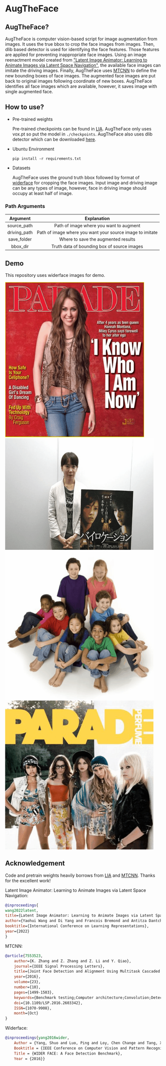 # AugTheFace

## AugTheFace?

AugTheFace is computer vision-based script for image augmentation from images. It uses the true bbox to crop the face images from images. Then, dlib based detector is used for identifying the face features. Those features are applied for preventing inappropriate face images. Using an image reenactment model created from ["Latent Image Animator: Learning to Animate Images via Latent Space Navigation"](https://openreview.net/pdf?id=7r6kDq0mK_), the available face images can imitate the driving images. Finally, AugTheFace uses [MTCNN](https://arxiv.org/ftp/arxiv/papers/1604/1604.02878.pdf) to define the new bounding boxes of face images. The augmented face images are put back to original images following coordinate of new boxes. AugTheFace identifies all face images which are available, however, it saves image with single augmented face.

## How to use?
* Pre-trained weights

    Pre-trained checkpoints can be found in [LIA](https://github.com/wyhsirius/LIA). AugTheFace only uses vox.pt so put the model in `./checkpoints`. AugTheFace also uses dlib detector which can be downloaded [here](https://github.com/davisking/dlib-models/blob/master/shape_predictor_68_face_landmarks.dat.bz2).

* Ubuntu Environment
    ```shell script
    pip install -r requirements.txt
    ```
* Datasets

    AugTheFace uses the ground truth bbox followed by format of [widerface](http://shuoyang1213.me/WIDERFACE/support/bbx_annotation/wider_face_split.zip) for cropping the face images. Input image and driving image can be any types of image, however, face in driving image should occupy at least half of image.


### Path Arguments
|    Argument    |                                                                                                       Explanation                                                                                                       |
|:--------------:|:-----------------------------------------------------------------------------------------------------------------------------------------------------------------------------------------------------------------------:|
|      source_path      | Path of image where you want to augment |
|    driving_path   | Path of image where you want your source image to imitate |
|    save_folder   | Where to save the augmented results |
|    bbox_dir   | Truth data of bounding box of source images |

## Demo
This repository uses widerface images for demo.

<img src="https://github.com/Rayhchs/AugTheFace/blob/main/images/demo1.gif"> <img src="https://github.com/Rayhchs/AugTheFace/blob/main/images/demo2.gif">
<img src="https://github.com/Rayhchs/AugTheFace/blob/main/images/demo3.gif"> <img src="https://github.com/Rayhchs/AugTheFace/blob/main/images/demo4.gif">

## Acknowledgement
Code and pretrain weights heavily borrows from [LIA](https://github.com/wyhsirius/LIA) and [MTCNN](https://github.com/ipazc/mtcnn). Thanks for the excellent work!

Latent Image Animator: Learning to Animate Images via Latent Space Navigation:
```bibtex
@inproceedings{
wang2022latent,
title={Latent Image Animator: Learning to Animate Images via Latent Space Navigation},
author={Yaohui Wang and Di Yang and Francois Bremond and Antitza Dantcheva},
booktitle={International Conference on Learning Representations},
year={2022}
}
```
    
MTCNN:
```bibtex
@article{7553523,
    author={K. Zhang and Z. Zhang and Z. Li and Y. Qiao}, 
    journal={IEEE Signal Processing Letters}, 
    title={Joint Face Detection and Alignment Using Multitask Cascaded Convolutional Networks}, 
    year={2016}, 
    volume={23}, 
    number={10}, 
    pages={1499-1503}, 
    keywords={Benchmark testing;Computer architecture;Convolution;Detectors;Face;Face detection;Training;Cascaded convolutional neural network (CNN);face alignment;face detection}, 
    doi={10.1109/LSP.2016.2603342}, 
    ISSN={1070-9908}, 
    month={Oct}
}
```

Widerface:
```bibtex
@inproceedings{yang2016wider,
	Author = {Yang, Shuo and Luo, Ping and Loy, Chen Change and Tang, Xiaoou},
	Booktitle = {IEEE Conference on Computer Vision and Pattern Recognition (CVPR)},
	Title = {WIDER FACE: A Face Detection Benchmark},
	Year = {2016}}
```
